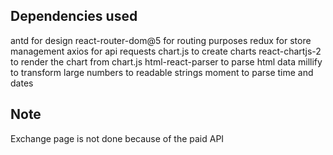 ## Dependencies used

antd for design
react-router-dom@5 for routing purposes
redux for store management
axios for api requests
chart.js to create charts
react-chartjs-2 to render the chart from chart.js
html-react-parser to parse html data
millify to transform large numbers to readable strings
moment to parse time and dates

## Note
Exchange page is not done because of the paid API

